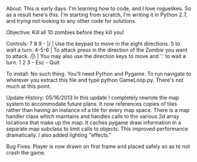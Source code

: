 About:
This is early days. I'm learning how to code, and I love roguelikes. So as a result here's this. I'm starting from scratch, I'm writing it in Python 2.7, and _trying_ not looking to any other code for solutions.

Objective:
Kill all 10 zombies before they kill you!

Controls:
7 8 9 -
 \|/   | Use the keypad to move in the eight directions. 5 to wait a turn.
4-5-6  | To attack press in the direction of the Zombie you want to attack.
 /|\   | You may also use the direction keys to move and '.' to wait a turn.
1 2 3 -
Esc - Quit

To install:
No such thing. You'll need Python and Pygame. To run navigate to wherever you extract this file and type python GameLoop.py. There's not much at this point.

Update History:
05/16/2013
In this update I completely rewrote the map system to accommodate future plans. It now references copies of tiles rather than having an instance of a tile for every map space. There is a map handler class which maintains and handles calls to the various 2d array locations that make up the map. It caches pygame draw information in a separate map subclass to limit calls to objects. This improved performance dramatically. I also added lighting "effects." 

Bug Fixes:
Player is now drawn on first frame and placed safely so as to not crash the game.